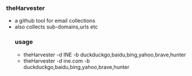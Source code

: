 ### theHarvester
- a github tool for email collections
- also collects sub-domains,urls etc
  ### usage
  -  theHarvester -d INE -b duckduckgo,baidu,bing,yahoo,brave,hunter
  -  theHarvester -d ine.com -b duckduckgo,baidu,bing,yahoo,brave,hunter
